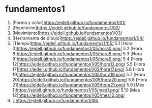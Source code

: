 # fundamentos1
1. [Forma y color]https://ejdell.github.io/fundamentos1/01/
2. [Repetición]https://ejdell.github.io/fundamentos1/02/
3. [Movimiento]https://ejdell.github.io/fundamentos1/03/
4. [Herramienta de dibujo]https://ejdell.github.io/fundamentos1/04/
5. [Tiempo]https://ejdell.github.io/fundamentos1/05/
5.1 [Hora 0]https://ejdell.github.io/fundamentos1/05/hora0.png/
5.2 [Hora 8]https://ejdell.github.io/fundamentos1/05/hora8.png/
5.3 [Hora 9]https://ejdell.github.io/fundamentos1/05/hora9.png/
5.4 [Hora 12]https://ejdell.github.io/fundamentos1/05/hora12.png/
5.5 [Hora 17]https://ejdell.github.io/fundamentos1/05/hora17.png/
5.6 [Hora 19]https://ejdell.github.io/fundamentos1/05/hora19.png/
5.7 [Hora 20]https://ejdell.github.io/fundamentos1/05/hora20.png/
5.8 [Hora 21]https://ejdell.github.io/fundamentos1/05/hora21.png/
5.9 [Mes 1]https://ejdell.github.io/fundamentos1/05/mes1.png/
5.10 [Mes 12]https://ejdell.github.io/fundamentos1/05/mes12.png/
6. []https://ejdell.github.io/fundamentos1/06/
